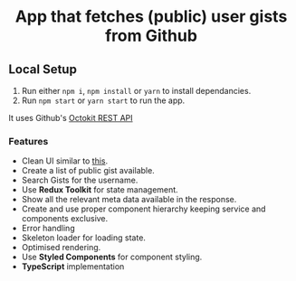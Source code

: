 <h1 align="center">App that fetches (public) user gists from Github</h1>

## Local Setup
1. Run either `npm i`, `npm install` or `yarn` to install dependancies.
2. Run `npm start` or `yarn start` to run the app.

It uses Github's [Octokit REST API](https://octokit.github.io/rest.js/v18/)

### Features
* Clean UI similar to [this](https://raw.githubusercontent.com/dubizzle-onboarding/gistapi/main/design_inspiration.png).
* Create a list of public gist available.
* Search Gists for the username.
* Use <b>Redux Toolkit</b> for state management.
* Show all the relevant meta data available in the response.
* Create and use proper component hierarchy keeping service and components exclusive.
* Error handling
* Skeleton loader for loading state.
* Optimised rendering.
* Use <b>Styled Components</b> for component styling.
* <b>TypeScript</b> implementation
